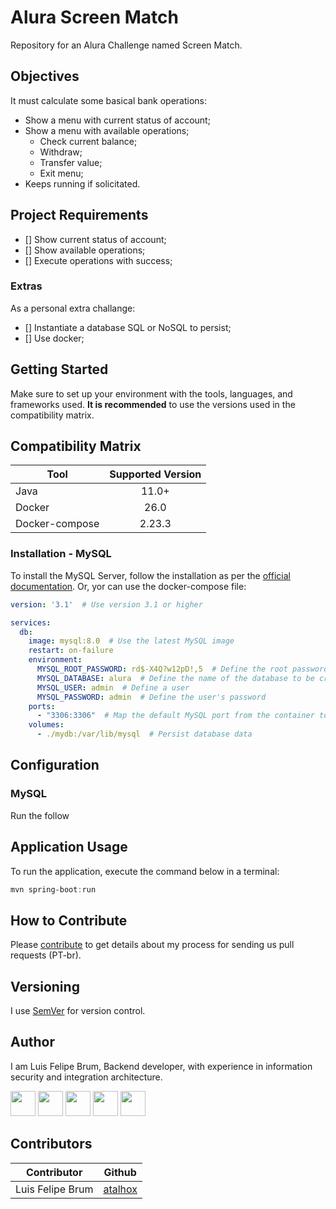 # Alura Screen Match

Repository for an Alura Challenge named Screen Match. 
## Objectives

It must calculate some basical bank operations: 
- Show a menu with current status of account;
- Show a menu with available operations;
    - Check current balance;
    - Withdraw;
    - Transfer value;
    - Exit menu;
- Keeps running if solicitated. 


## Project Requirements

- [] Show current status of account;
- [] Show available operations;
- [] Execute operations with success; 

### Extras

As a personal extra challange: 

- [] Instantiate a database SQL or NoSQL to persist;
- [] Use docker;

## Getting Started

Make sure to set up your environment with the tools, languages, and frameworks used. **It is recommended** to use the versions used in the compatibility matrix.

## Compatibility Matrix

| Tool             | Supported Version |
|------------------|:-----------------:|
| Java             |        11.0+      |
| Docker           |        26.0       |
| Docker-compose   |        2.23.3     |


### Installation - MySQL

To install the MySQL Server, follow the installation as per the [official documentation](https://dev.mysql.com/doc/refman/5.7/en/installing.html). 
Or, yor can use the docker-compose file: 

```yaml
version: '3.1'  # Use version 3.1 or higher

services:
  db:
    image: mysql:8.0  # Use the latest MySQL image
    restart: on-failure
    environment:
      MYSQL_ROOT_PASSWORD: rd$-X4Q?w12pD!,5  # Define the root password
      MYSQL_DATABASE: alura  # Define the name of the database to be created on startup
      MYSQL_USER: admin  # Define a user
      MYSQL_PASSWORD: admin  # Define the user's password
    ports:
      - "3306:3306"  # Map the default MySQL port from the container to the host
    volumes:
      - ./mydb:/var/lib/mysql  # Persist database data
``` 

## Configuration

### MySQL

Run the follow

## Application Usage

To run the application, execute the command below in a terminal:

```powershell
mvn spring-boot:run
```

## How to Contribute

Please [contribute](https://gist.github.com/atalhox/adb28140d9c08ce4d2b3ea6ddbe21c63) to get details about my process for sending us pull requests (PT-br).

## Versioning

I use [SemVer](http://semver.org/) for version control.

## Author

I am Luis Felipe Brum, Backend developer, with experience in information security and integration architecture.

[<img src="https://avatars.githubusercontent.com/u/53919226"  width="40">](https://www.felipebrum.com) [<img src="https://cdn-icons-png.flaticon.com/512/174/174857.png"  width="40">](https://br.linkedin.com/in/luisfelipebrum) [<img src="https://cdn-icons-png.flaticon.com/512/2111/2111463.png"  width="40">](https://www.instagram.com/eunaoeradev) [<img src="https://i.pinimg.com/originals/22/0a/62/220a624ba2fa59ddda4db763f474f50f.jpg"  width="40">](https://www.tiktok.com/@eunaoeradev) [<img src="https://raw.githubusercontent.com/rahuldkjain/github-profile-readme-generator/master/src/images/icons/Social/twitter.svg" width="40">](https://twitter.com/eunaoeradev)

## Contributors

| Contributor   | Github |
|--------------|:----------------:|
| Luis Felipe Brum | [atalhox](https://github.com/atalhox) |
